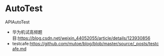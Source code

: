 # AutoTest
APIAutoTest
* 华为机试高频题目:https://blog.csdn.net/weixin_44052055/article/details/123930856
* testcafe:https://github.com/mutoe/blog/blob/master/source/_posts/testcafe.md
